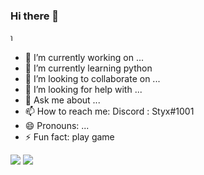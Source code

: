 ### Hi there 👋
<marquee direction="right">ข้อความวิ่งจากซ้ายไปขวา</marquee> 

- 🔭 I’m currently working on ...
- 🌱 I’m currently learning python
- 👯 I’m looking to collaborate on ...
- 🤔 I’m looking for help with ...
- 💬 Ask me about ...
- 📫 How to reach me: Discord : Styx#1001
- 😄 Pronouns: ...
- ⚡ Fun fact: play game

<img src="https://github-readme-stats.vercel.app/api?username=Styx1001&&show_icons=true&title_color=ffffff&icon_color=bb2acf&text_color=daf7dc&bg_color=151515">
<img src="https://qph.fs.quoracdn.net/main-qimg-9209d5043016e1d962b6cb27e8338372">
